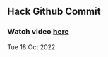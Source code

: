
 ## Hack Github Commit 
 ### Watch video <a href="https://www.youtube.com">here</a> 
 Tue 18 Oct 2022 
